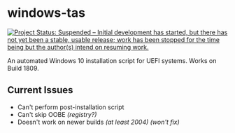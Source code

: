 # windows-tas
[![Project Status: Suspended – Initial development has started, but there has not yet been a stable, usable release; work has been stopped for the time being but the author(s) intend on resuming work.](https://www.repostatus.org/badges/latest/suspended.svg)](https://www.repostatus.org/#suspended)

An automated Windows 10 installation script for UEFI systems. Works on Build 1809.

## Current Issues

* Can't perform post-installation script
* Can't skip OOBE *(registry?)*
* Doesn't work on newer builds *(at least 2004) (won't fix)*
